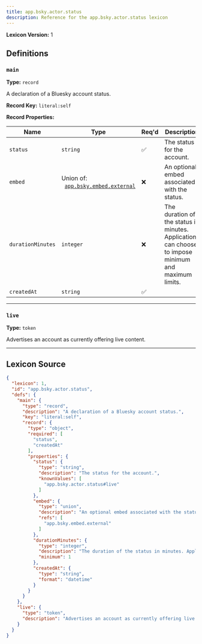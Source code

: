 ```yaml
---
title: app.bsky.actor.status
description: Reference for the app.bsky.actor.status lexicon
---
```

**Lexicon Version:** 1

## Definitions

<a name="main"></a>
### `main`

**Type:** `record`

A declaration of a Bluesky account status.

**Record Key:** `literal:self`

**Record Properties:**

| Name | Type | Req'd  | Description | Constraints |
|------|------|----------|-------------|-------------|
| `status` | `string` | ✅  | The status for the account. | Known Values: `app.bsky.actor.status#live` |
| `embed` | Union of:<br/>&nbsp;&nbsp;[`app.bsky.embed.external`](lexicons/app/bsky/embed/external#undefined) | ❌  | An optional embed associated with the status. |  |
| `durationMinutes` | `integer` | ❌  | The duration of the status in minutes. Applications can choose to impose minimum and maximum limits. | Min: 1 |
| `createdAt` | `string` | ✅  |  | Format: `datetime` |

---

<a name="live"></a>
### `live`

**Type:** `token`

Advertises an account as currently offering live content.


---

## Lexicon Source
```json
{
  "lexicon": 1,
  "id": "app.bsky.actor.status",
  "defs": {
    "main": {
      "type": "record",
      "description": "A declaration of a Bluesky account status.",
      "key": "literal:self",
      "record": {
        "type": "object",
        "required": [
          "status",
          "createdAt"
        ],
        "properties": {
          "status": {
            "type": "string",
            "description": "The status for the account.",
            "knownValues": [
              "app.bsky.actor.status#live"
            ]
          },
          "embed": {
            "type": "union",
            "description": "An optional embed associated with the status.",
            "refs": [
              "app.bsky.embed.external"
            ]
          },
          "durationMinutes": {
            "type": "integer",
            "description": "The duration of the status in minutes. Applications can choose to impose minimum and maximum limits.",
            "minimum": 1
          },
          "createdAt": {
            "type": "string",
            "format": "datetime"
          }
        }
      }
    },
    "live": {
      "type": "token",
      "description": "Advertises an account as currently offering live content."
    }
  }
}
```
